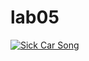 # lab05

[![Sick Car Song](https://www.k9ofmine.com/wp-content/uploads/2015/08/dog-car-sickness.jpg)](https://youtu.be/a9uKoYMpCnk)
